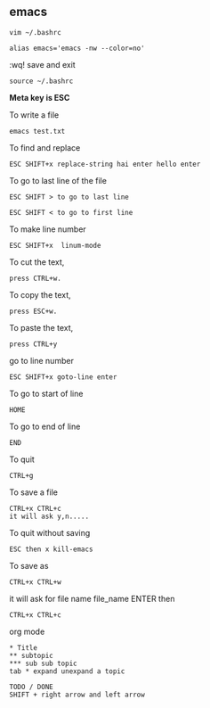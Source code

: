 ## emacs
```
vim ~/.bashrc

alias emacs='emacs -nw --color=no'
```
:wq! save and exit

```
source ~/.bashrc
```


**Meta key is ESC**

To write a file
```
emacs test.txt
```
To find and replace
```
ESC SHIFT+x replace-string hai enter hello enter
```

To go to last line of the file
```
ESC SHIFT > to go to last line
```
```
ESC SHIFT < to go to first line
```
To make line number
```
ESC SHIFT+x  linum-mode
```
To cut the text,
```
press CTRL+w.
```
To copy the text,
```
press ESC+w.
```
To paste the text,
```
press CTRL+y
```
go to line number
```
ESC SHIFT+x goto-line enter
```
To go to start of line
```
HOME
```
To go to end of line
```
END
```
To quit
```
CTRL+g
```

To save a file
```
CTRL+x CTRL+c
it will ask y,n.....
```
To quit without saving
```
ESC then x kill-emacs
```
To save as
```
CTRL+x CTRL+w
```
it will ask for file name
file_name ENTER
then 
```
CTRL+x CTRL+c
```

org mode
```
* Title
** subtopic
*** sub sub topic
tab * expand unexpand a topic

TODO / DONE
SHIFT + right arrow and left arrow
```

